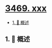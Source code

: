 # [3469. xxx](https://github.com/Tdahuyou/TNotes.leetcode/tree/main/notes/3469.%20xxx)

<!-- region:toc -->

- [1. 📝 概述](#1--概述)

<!-- endregion:toc -->

## 1. 📝 概述

